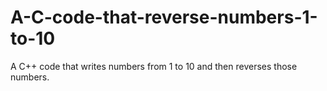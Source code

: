 # A-C-code-that-reverse-numbers-1-to-10
A C++ code that writes numbers from 1 to 10 and then reverses those numbers. 
